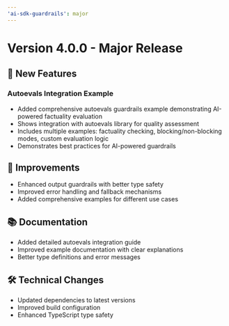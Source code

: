```yaml
---
'ai-sdk-guardrails': major
---
```


# Version 4.0.0 - Major Release

## 🚀 New Features

### Autoevals Integration Example

- Added comprehensive autoevals guardrails example demonstrating AI-powered factuality evaluation
- Shows integration with autoevals library for quality assessment
- Includes multiple examples: factuality checking, blocking/non-blocking modes, custom evaluation logic
- Demonstrates best practices for AI-powered guardrails

## 🔧 Improvements

- Enhanced output guardrails with better type safety
- Improved error handling and fallback mechanisms
- Added comprehensive examples for different use cases

## 📚 Documentation

- Added detailed autoevals integration guide
- Improved example documentation with clear explanations
- Better type definitions and error messages

## 🛠️ Technical Changes

- Updated dependencies to latest versions
- Improved build configuration
- Enhanced TypeScript type safety
